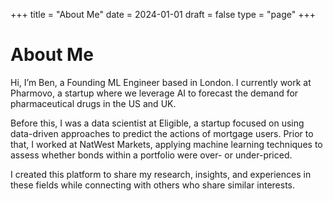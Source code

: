 +++
title = "About Me"
date = 2024-01-01
draft = false
type = "page"
+++



























# About Me


Hi, I’m Ben, a Founding ML Engineer based in London. I currently work at Pharmovo, a startup where we leverage AI to forecast the demand for pharmaceutical drugs in the US and UK.

Before this, I was a data scientist at Eligible, a startup focused on using data-driven approaches to predict the actions of mortgage users. Prior to that, I worked at NatWest Markets, applying machine learning techniques to assess whether bonds within a portfolio were over- or under-priced.

I created this platform to share my research, insights, and experiences in these fields while connecting with others who share similar interests.
